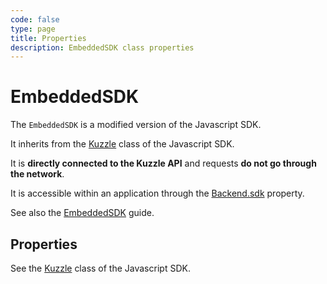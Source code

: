 ```yaml
---
code: false
type: page
title: Properties
description: EmbeddedSDK class properties
---
```


# EmbeddedSDK

The `EmbeddedSDK` is a modified version of the Javascript SDK.

It inherits from the [Kuzzle](/sdk/js/7/core-classes/Kuzzle) class of the Javascript SDK.

It is **directly connected to the Kuzzle API** and requests **do not go through the network**.

It is accessible within an application through the [Backend.sdk](/core/2/framework/classes/backend/properties#sdk) property.

See also the [EmbeddedSDK](/core/2/guides/develop-on-kuzzle/1-embedded-sdk) guide.

## Properties

See the [Kuzzle](/sdk/js/7/core-classes/Kuzzle/properties) class of the Javascript SDK.
